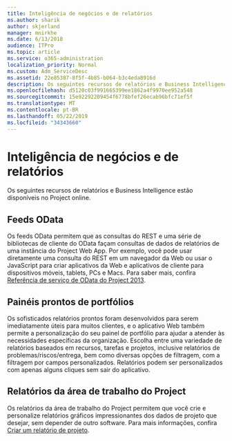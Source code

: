 ```yaml
---
title: Inteligência de negócios e de relatórios
ms.author: sharik
author: skjerland
manager: mnirkhe
ms.date: 6/13/2018
audience: ITPro
ms.topic: article
ms.service: o365-administration
localization_priority: Normal
ms.custom: Adm_ServiceDesc
ms.assetid: 22e85387-8f5f-4b85-b064-b3c4eda8916d
description: Os seguintes recursos de relatórios e Business Intelligence estão disponíveis no Project online.
ms.openlocfilehash: d5120c03f991665399ee1862a4f9970ee952a548
ms.sourcegitcommit: 15e92292209454f6778bfef26ecab96bfc71ef5f
ms.translationtype: MT
ms.contentlocale: pt-BR
ms.lasthandoff: 05/22/2019
ms.locfileid: "34343660"
---
```

# <a name="reporting-and-business-intelligence"></a>Inteligência de negócios e de relatórios

Os seguintes recursos de relatórios e Business Intelligence estão disponíveis no Project online.
  
## <a name="odata-feeds"></a>Feeds OData
<a name="bkmk_ODataFeeds"> </a>

Os feeds OData permitem que as consultas do REST e uma série de bibliotecas de cliente do OData façam consultas de dados de relatórios de uma instância do Project Web App. Por exemplo, você pode usar diretamente uma consulta do REST em um navegador da Web ou usar o JavaScript para criar aplicativos da Web e aplicativos de cliente para dispositivos móveis, tablets, PCs e Macs. Para saber mais, confira [Referência de serviço de OData do Project 2013](http://go.microsoft.com/fwlink/?LinkID=823655&amp;clcid=0x409).
  
## <a name="out-of-the-box-portfolio-dashboards"></a>Painéis prontos de portfólios
<a name="bkmk_OutOfTheBoxPortfolioDashboards"> </a>

Os sofisticados relatórios prontos foram desenvolvidos para serem imediatamente úteis para muitos clientes, e o aplicativo Web também permite a personalização do seu painel de portfólio para ajudar a atender às necessidades específicas da organização. Escolha entre uma variedade de relatórios baseados em recursos, tarefas e projetos, inclusive relatórios de problemas/riscos/entrega, bem como diversas opções de filtragem, com a filtragem por campos personalizados. Relatórios podem ser personalizados com apenas alguns cliques sem sair do aplicativo. 
  
## <a name="project-desktop-reporting"></a>Relatórios da área de trabalho do Project
<a name="bkmk_ProjectDesktopReporting"> </a>

Os relatórios da área de trabalho do Project permitem que você crie e personalize relatórios gráficos impressionantes dos dados de projeto que desejar, sem depender de outro software. Para mais informações, confira [Criar um relatório de projeto](http://go.microsoft.com/fwlink/?LinkID=823657&amp;clcid=0x409).
  

